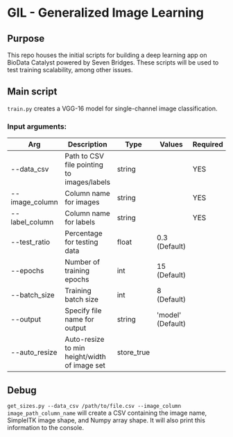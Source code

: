 # GIL - Generalized Image Learning 

## Purpose
This repo houses the initial scripts for building a deep learning app on BioData Catalyst powered by Seven Bridges. These scripts will be used to test training scalability, among other issues.

## Main script
`train.py` creates a VGG-16 model for single-channel image classification.
### Input arguments:
| Arg | Description | Type | Values | Required |
| --- | ----------- | ---- | ------ | -------- |
| --data_csv | Path to CSV file pointing to images/labels | string |  | YES |
| --image_column | Column name for images | string |  | YES |
| --label_column | Column name for labels | string |  | YES |
| --test_ratio | Percentage for testing data | float | 0.3 (Default) |   |
| --epochs | Number of training epochs | int | 15 (Default) |   |
| --batch_size | Training batch size | int | 8 (Default) |   |
| --output | Specify file name for output | string | 'model' (Default) |   |
| --auto_resize | Auto-resize to min height/width of image set | store_true |   |   |

## Debug
`get_sizes.py --data_csv /path/to/file.csv --image_column image_path_column_name` will create a CSV containing the image name, SimpleITK image shape, and Numpy array shape. It will also print this information to the console.
